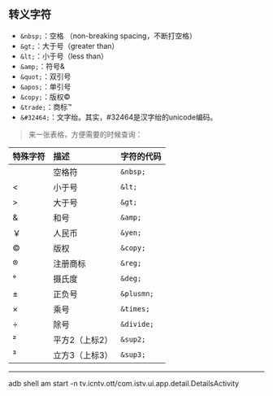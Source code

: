 ## 转义字符
- `&nbsp;`：空格	（non-breaking spacing，不断打空格）
- `&gt;`：大于号（greater than）
- `&lt;`：小于号（less than）
- `&amp;`：符号&
- `&quot;`：双引号
- `&apos;`：单引号
- `&copy;`：版权©
- `&trade;`：商标™
- `&#32464;`：文字绐。其实，#32464是汉字绐的unicode编码。  
> 来一张表格，方便需要的时候查询：

| 特殊字符 | 描述 |字符的代码 |
|:-------------|:-------------|:-----|
||空格符|`&nbsp;`|
|<|小于号|`&lt;`|
|> |大于号|`&gt;`|
|&|和号|`&amp;`|
|￥|人民币|`&yen;`|
|©|版权|`&copy;`|
|®|注册商标|`&reg;`|
|°|摄氏度|`&deg;`|
|±|正负号|`&plusmn;`|
|×|乘号|`&times;`|
|÷|除号|`&divide;`|
|²|平方2（上标2）|`&sup2;`|
|³|立方3（上标3）|`&sup3;`|

---
adb shell am start -n tv.icntv.ott/com.istv.ui.app.detail.DetailsActivity